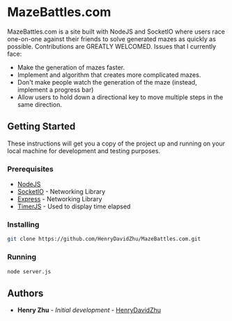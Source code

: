 # MazeBattles.com

MazeBattles.com is a site built with NodeJS and SocketIO where users race one-on-one against their friends to solve generated mazes as quickly as possible. Contributions are GREATLY WELCOMED. Issues that I currently face:
- Make the generation of mazes faster.
- Implement and algorithm that creates more complicated mazes.
- Don't make people watch the generation of the maze (instead, implement a progress bar)
- Allow users to hold down a directional key to move multiple steps in the same direction.

## Getting Started

These instructions will get you a copy of the project up and running on your local machine for development and testing purposes.

### Prerequisites

* [NodeJS](https://nodejs.org/en/)
* [SocketIO](https://maven.apache.org/) - Networking Library
* [Express](https://expressjs.com/) - Networking Library
* [TimerJS](https://rometools.github.io/rome/) - Used to display time elapsed

### Installing

```bash
git clone https://github.com/HenryDavidZhu/MazeBattles.com.git
```

### Running
 
```bash
node server.js
```

## Authors

* **Henry Zhu** - *Initial development* - [HenryDavidZhu](https://github.com/HenryDavidZhu/)

